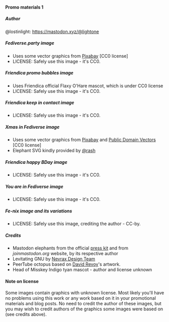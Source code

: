 
#### Promo materials 1

##### Author
@lostinlight: https://mastodon.xyz/@lightone

##### *Fediverse.party* image
* Uses some vector graphics from [Pixabay](https://pixabay.com) [CC0 license]
* LICENSE: Safely use this image - it's CC0.

##### *Friendica promo bubbles* image
* Uses Friendica official Flaxy O'Hare mascot, which is under CC0 license
* LICENSE: Safely use this image - it's CC0.

##### *Friendica keep in contact* image
* LICENSE: Safely use this image - it's CC0.

##### *Xmas in Fediverse* image
* Uses some vector graphics from [Pixabay](https://pixabay.com) and [Public Domain Vectors](https://publicdomainvectors.org) [CC0 license]
* Elephant SVG kindly provided by [@rash](https://chaos.social/@rash)

##### *Friendica happy BDay* image
* LICENSE: Safely use this image - it's CC0.

##### *You are in Fediverse* image
* LICENSE: Safely use this image - it's CC0.

##### *Fe-nix* image and its variations
* LICENSE: Safely use this image, crediting the author - CC-by.

##### Credits
* Mastodon elephants from the official [press kit](https://joinmastodon.org/press-kit.zip) and from *joinmastodon.org* website, by its respective author
* Levitating GNU by [Nevrax Design Team](https://www.gnu.org/graphics/meditate.html)
* PeerTube octopus based on [David Revoy](https://www.davidrevoy.com)'s artwork.
* Head of Misskey Indigo tyan mascot - author and license unknown

#### Note on license
Some images contain graphics with unknown license. Most likely you'll have no problems using this work or any work based on it in your promotional materials and blog posts. No need to credit the author of these images, but you may wish to credit authors of the graphics some images were based on (see credits above).
